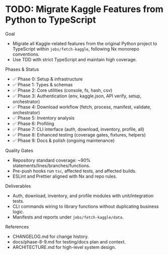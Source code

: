 # TODO: Migrate Kaggle Features from Python to TypeScript

Goal

- Migrate all Kaggle-related features from the original Python project to TypeScript within `jobs/fetch-kaggle`, following Nx monorepo conventions.
- Use TDD with strict TypeScript and maintain high coverage.

Phases & Status

- ✅ Phase 0: Setup & infrastructure
- ✅ Phase 1: Types & schemas
- ✅ Phase 2: Core utilities (console, fs, hash, csv)
- ✅ Phase 3: Authentication (env, kaggle.json, API verify, setup, orchestrator)
- ✅ Phase 4: Download workflow (fetch, process, manifest, validate, orchestrator)
- ✅ Phase 5: Inventory analysis
- ✅ Phase 6: Profiling
- ✅ Phase 7: CLI interface (auth, download, inventory, profile, all)
- ✅ Phase 8: Enhanced testing (coverage gates, fixtures, helpers)
- ✅ Phase 9: Docs & polish (ongoing maintenance)

Quality Gates

- Repository standard coverage: ~90% statements/lines/branches/functions.
- Pre-push hooks run `tsc`, affected tests, and affected builds.
- ESLint and Prettier aligned with Nx and repo rules.

Deliverables

- Auth, download, inventory, and profile modules with unit/integration tests.
- CLI commands wiring to library functions without duplicating business logic.
- Manifests and reports under `jobs/fetch-kaggle/data`.

References

- CHANGELOG.md for change history.
- docs/phase-8-9.md for testing/docs plan and context.
- ARCHITECTURE.md for high-level system design.
